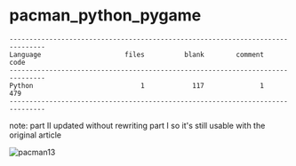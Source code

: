 # pacman_python_pygame

```
-------------------------------------------------------------------------------
Language                     files          blank        comment           code
-------------------------------------------------------------------------------
Python                           1            117              1            479
-------------------------------------------------------------------------------
```


note: part II updated without rewriting part I so it's still usable with the original article


![pacman13](https://user-images.githubusercontent.com/5726108/209607270-dd432585-663a-459f-bef8-39262d5dbfe6.gif)

